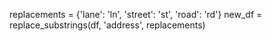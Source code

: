 replacements = {'lane': 'ln', 'street': 'st', 'road': 'rd'}
new_df = replace_substrings(df, 'address', replacements)
